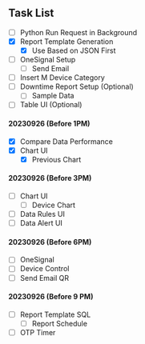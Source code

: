 ## Task List

- [ ] Python Run Request in Background
- [x] Report Template Generation
  - [x] Use Based on JSON First
- [ ] OneSignal Setup
  - [ ] Send Email
- [ ] Insert M Device Category
- [ ] Downtime Report Setup (Optional)
  - [ ] Sample Data
- [ ] Table UI (Optional)

#### 20230926 (Before 1PM)
- [x] Compare Data Performance
- [x] Chart UI
  - [x] Previous Chart

#### 20230926 (Before 3PM)
- [ ] Chart UI
  - [ ] Device Chart
- [ ] Data Rules UI
- [ ] Data Alert UI

#### 20230926 (Before 6PM)
- [ ] OneSignal
- [ ] Device Control
- [ ] Send Email QR

#### 20230926 (Before 9 PM)
- [ ] Report Template SQL
  - [ ] Report Schedule
- [ ] OTP Timer